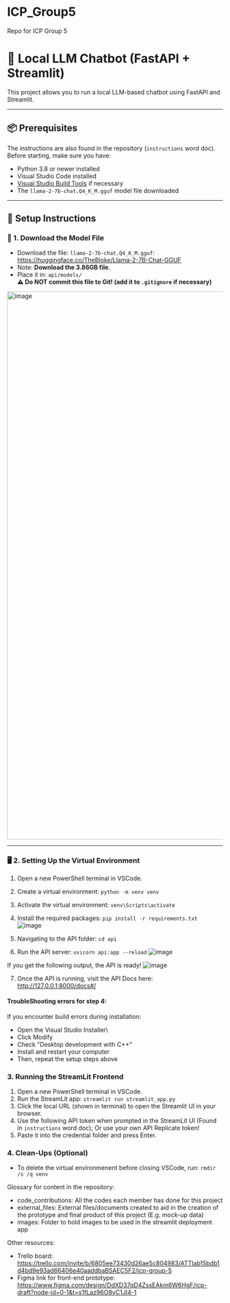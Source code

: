 # ICP_Group5
Repo for ICP Group 5

# 🧠 Local LLM Chatbot (FastAPI + Streamlit)

This project allows you to run a local LLM-based chatbot using FastAPI and Streamlit.

---

## 📦 Prerequisites

The instructions are also found in the repository (`instructions` word doc).
Before starting, make sure you have:

- Python 3.8 or newer installed
- Visual Studio Code installed
- [Visual Studio Build Tools](https://visualstudio.microsoft.com/visual-cpp-build-tools/) if necessary
- The `llama-2-7b-chat.Q4_K_M.gguf` model file downloaded

---

## 🔁 Setup Instructions

### 📁 1. Download the Model File

- Download the file: `llama-2-7b-chat.Q4_K_M.gguf`: https://huggingface.co/TheBloke/Llama-2-7B-Chat-GGUF
- Note: **Download the 3.86GB file**.
- Place it in: `api/models/`  
  **⚠️ Do NOT commit this file to Git! (add it to `.gitignore` if necessary)**

<img width="1280" alt="image" src="https://github.com/user-attachments/assets/54dd6eb3-1b1a-45eb-adb3-25bdede5f82f" />


---

### 🖥️ 2. Setting Up the Virtual Environment

1. Open a new PowerShell terminal in VSCode.
2. Create a virtual environment: `python -m venv venv`
3. Activate the virtual environment: `venv\Scripts\activate`
4. Install the required packages: `pip install -r requirements.txt`
![image](https://github.com/user-attachments/assets/53e8490e-c2a1-4cf3-a0bc-41c37bd10bdf)

5. Navigating to the API folder: `cd api`
6. Run the API server: `uvicorn api:app --reload` 
![image](https://github.com/user-attachments/assets/d89d72ce-a38b-4138-bde5-5712537b6d2c)

If you get the following output, the API is ready!
![image](https://github.com/user-attachments/assets/684c6651-15b6-495c-9ad4-fb6ed4790d7d)

7. Once the API is running, visit the API Docs here: http://127.0.0.1:8000/docs#/

#### TroubleShooting errors for step 4:
If you encounter build errors during installation:
- Open the Visual Studio Installer\
- Click Modify
- Check "Desktop development with C++"
- Install and restart your computer
- Then, repeat the setup steps above

### 3. Running the StreamLit Frontend

1. Open a new PowerShell terminal in VSCode.
2. Run the StreamLit app: `streamlit run streamlit_app.py`
3. Click the local URL (shown in terminal) to open the Streamlit UI in your browser.
4. Use the following API token when prompted in the StreamLit UI (Found in `instructions` word doc); Or use your own API Replicate token!
5. Paste it into the credential folder and press Enter.

### 4. Clean-Ups (Optional)
- To delete the virtual environmenent before closing VSCode, run: `rmdir /s /q venv`

Glossary for content in the repository:
- code_contributions: All the codes each member has done for this project
- external_files: External files/documents created to aid in the creation of the prototype and final product of this project (E.g. mock-up data)
- images: Folder to hold images to be used in the streamlit deployment app

Other resources:
- Trello board: https://trello.com/invite/b/6805ee73430d26ae5c804983/ATTIab15bdb1d4bd9e93ad66406e40aaddbaB5AEC5F2/icp-group-5
- Figma link for front-end prototype: https://www.figma.com/design/DdXD37qD4ZssEAkm6W6HgF/icp-draft?node-id=0-1&t=s1fLaz96O8vC1JI4-1
